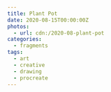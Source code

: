 ```yaml
---
title: Plant Pot
date: 2020-08-15T00:00:00Z
photos:
  - url: cdn:/2020-08-plant-pot
categories:
  - fragments
tags:
  - art
  - creative
  - drawing
  - procreate
---
```

